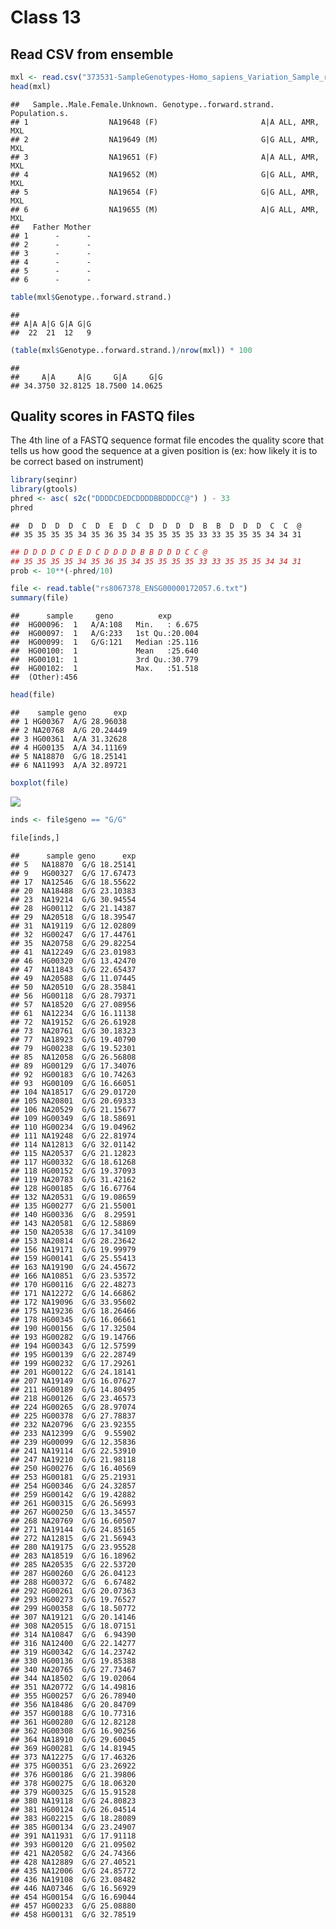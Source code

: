 Class 13
================

## Read CSV from ensemble

``` r
mxl <- read.csv("373531-SampleGenotypes-Homo_sapiens_Variation_Sample_rs8067378.csv")
head(mxl)
```

    ##   Sample..Male.Female.Unknown. Genotype..forward.strand. Population.s.
    ## 1                  NA19648 (F)                       A|A ALL, AMR, MXL
    ## 2                  NA19649 (M)                       G|G ALL, AMR, MXL
    ## 3                  NA19651 (F)                       A|A ALL, AMR, MXL
    ## 4                  NA19652 (M)                       G|G ALL, AMR, MXL
    ## 5                  NA19654 (F)                       G|G ALL, AMR, MXL
    ## 6                  NA19655 (M)                       A|G ALL, AMR, MXL
    ##   Father Mother
    ## 1      -      -
    ## 2      -      -
    ## 3      -      -
    ## 4      -      -
    ## 5      -      -
    ## 6      -      -

``` r
table(mxl$Genotype..forward.strand.)
```

    ## 
    ## A|A A|G G|A G|G 
    ##  22  21  12   9

``` r
(table(mxl$Genotype..forward.strand.)/nrow(mxl)) * 100
```

    ## 
    ##     A|A     A|G     G|A     G|G 
    ## 34.3750 32.8125 18.7500 14.0625

## Quality scores in FASTQ files

The 4th line of a FASTQ sequence format file encodes the quality score
that tells us how good the sequence at a given position is (ex: how
likely it is to be correct based on instrument)

``` r
library(seqinr)
library(gtools)
phred <- asc( s2c("DDDDCDEDCDDDDBBDDDCC@") ) - 33
phred
```

    ##  D  D  D  D  C  D  E  D  C  D  D  D  D  B  B  D  D  D  C  C  @ 
    ## 35 35 35 35 34 35 36 35 34 35 35 35 35 33 33 35 35 35 34 34 31

``` r
## D D D D C D E D C D D D D B B D D D C C @
## 35 35 35 35 34 35 36 35 34 35 35 35 35 33 33 35 35 35 34 34 31
prob <- 10**(-phred/10)
```

``` r
file <- read.table("rs8067378_ENSG00000172057.6.txt")
summary(file)
```

    ##      sample     geno          exp        
    ##  HG00096:  1   A/A:108   Min.   : 6.675  
    ##  HG00097:  1   A/G:233   1st Qu.:20.004  
    ##  HG00099:  1   G/G:121   Median :25.116  
    ##  HG00100:  1             Mean   :25.640  
    ##  HG00101:  1             3rd Qu.:30.779  
    ##  HG00102:  1             Max.   :51.518  
    ##  (Other):456

``` r
head(file)
```

    ##    sample geno      exp
    ## 1 HG00367  A/G 28.96038
    ## 2 NA20768  A/G 20.24449
    ## 3 HG00361  A/A 31.32628
    ## 4 HG00135  A/A 34.11169
    ## 5 NA18870  G/G 18.25141
    ## 6 NA11993  A/A 32.89721

``` r
boxplot(file)
```

![](class13_files/figure-gfm/unnamed-chunk-7-1.png)<!-- -->

``` r
inds <- file$geno == "G/G"
```

``` r
file[inds,]
```

    ##      sample geno      exp
    ## 5   NA18870  G/G 18.25141
    ## 9   HG00327  G/G 17.67473
    ## 17  NA12546  G/G 18.55622
    ## 20  NA18488  G/G 23.10383
    ## 23  NA19214  G/G 30.94554
    ## 28  HG00112  G/G 21.14387
    ## 29  NA20518  G/G 18.39547
    ## 31  NA19119  G/G 12.02809
    ## 32  HG00247  G/G 17.44761
    ## 35  NA20758  G/G 29.82254
    ## 41  NA12249  G/G 23.01983
    ## 46  HG00320  G/G 13.42470
    ## 47  NA11843  G/G 22.65437
    ## 49  NA20588  G/G 11.07445
    ## 50  NA20510  G/G 28.35841
    ## 56  HG00118  G/G 28.79371
    ## 57  NA18520  G/G 27.08956
    ## 61  NA12234  G/G 16.11138
    ## 72  NA19152  G/G 26.61928
    ## 73  NA20761  G/G 30.18323
    ## 77  NA18923  G/G 19.40790
    ## 79  HG00238  G/G 19.52301
    ## 85  NA12058  G/G 26.56808
    ## 89  HG00129  G/G 17.34076
    ## 92  HG00183  G/G 10.74263
    ## 93  HG00109  G/G 16.66051
    ## 104 NA18517  G/G 29.01720
    ## 105 NA20801  G/G 20.69333
    ## 106 NA20529  G/G 21.15677
    ## 109 HG00349  G/G 18.58691
    ## 110 HG00234  G/G 19.04962
    ## 111 NA19248  G/G 22.81974
    ## 114 NA12813  G/G 32.01142
    ## 115 NA20537  G/G 21.12823
    ## 117 HG00332  G/G 18.61268
    ## 118 HG00152  G/G 19.37093
    ## 119 NA20783  G/G 31.42162
    ## 128 HG00185  G/G 16.67764
    ## 132 NA20531  G/G 19.08659
    ## 135 HG00277  G/G 21.55001
    ## 140 HG00336  G/G  8.29591
    ## 143 NA20581  G/G 12.58869
    ## 150 NA20538  G/G 17.34109
    ## 153 NA20814  G/G 28.23642
    ## 156 NA19171  G/G 19.99979
    ## 159 HG00141  G/G 25.55413
    ## 163 NA19190  G/G 24.45672
    ## 166 NA10851  G/G 23.53572
    ## 170 HG00116  G/G 22.48273
    ## 171 NA12272  G/G 14.66862
    ## 172 NA19096  G/G 33.95602
    ## 175 NA19236  G/G 18.26466
    ## 178 HG00345  G/G 16.06661
    ## 190 HG00156  G/G 17.32504
    ## 193 HG00282  G/G 19.14766
    ## 194 HG00343  G/G 12.57599
    ## 195 HG00139  G/G 22.28749
    ## 199 HG00232  G/G 17.29261
    ## 201 HG00122  G/G 24.18141
    ## 207 NA19149  G/G 16.07627
    ## 211 HG00189  G/G 14.80495
    ## 218 HG00126  G/G 23.46573
    ## 224 HG00265  G/G 28.97074
    ## 225 HG00378  G/G 27.78837
    ## 232 NA20796  G/G 23.92355
    ## 233 NA12399  G/G  9.55902
    ## 239 HG00099  G/G 12.35836
    ## 241 NA19114  G/G 22.53910
    ## 247 NA19210  G/G 21.98118
    ## 250 HG00276  G/G 16.40569
    ## 253 HG00181  G/G 25.21931
    ## 254 HG00346  G/G 24.32857
    ## 259 HG00142  G/G 19.42882
    ## 261 HG00315  G/G 26.56993
    ## 267 HG00250  G/G 13.34557
    ## 268 NA20769  G/G 16.60507
    ## 271 NA19144  G/G 24.85165
    ## 272 NA12815  G/G 21.56943
    ## 280 NA19175  G/G 23.95528
    ## 283 NA18519  G/G 16.18962
    ## 285 NA20535  G/G 22.53720
    ## 287 HG00260  G/G 26.04123
    ## 288 HG00372  G/G  6.67482
    ## 292 HG00261  G/G 20.07363
    ## 293 HG00273  G/G 19.76527
    ## 299 HG00358  G/G 18.50772
    ## 307 NA19121  G/G 20.14146
    ## 308 NA20515  G/G 18.07151
    ## 314 NA10847  G/G  6.94390
    ## 316 NA12400  G/G 22.14277
    ## 319 HG00342  G/G 14.23742
    ## 330 HG00136  G/G 19.85388
    ## 340 NA20765  G/G 27.73467
    ## 344 NA18502  G/G 19.02064
    ## 351 NA20772  G/G 14.49816
    ## 355 HG00257  G/G 26.78940
    ## 356 NA18486  G/G 20.84709
    ## 357 HG00188  G/G 10.77316
    ## 361 HG00280  G/G 12.82128
    ## 362 HG00308  G/G 16.90256
    ## 364 NA18910  G/G 29.60045
    ## 369 HG00281  G/G 14.81945
    ## 373 NA12275  G/G 17.46326
    ## 375 HG00351  G/G 23.26922
    ## 376 HG00186  G/G 21.39806
    ## 378 HG00275  G/G 18.06320
    ## 379 HG00325  G/G 15.91528
    ## 380 NA19118  G/G 24.80823
    ## 381 HG00124  G/G 26.04514
    ## 383 HG02215  G/G 18.28089
    ## 385 HG00134  G/G 23.24907
    ## 391 NA11931  G/G 17.91118
    ## 393 HG00120  G/G 21.09502
    ## 421 NA20582  G/G 24.74366
    ## 428 NA12889  G/G 27.40521
    ## 435 NA12006  G/G 24.85772
    ## 436 NA19108  G/G 23.08482
    ## 446 NA07346  G/G 16.56929
    ## 454 HG00154  G/G 16.69044
    ## 457 HG00233  G/G 25.08880
    ## 458 HG00131  G/G 32.78519
